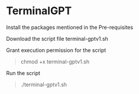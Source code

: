 # TerminalGPT
Install the packages mentioned in the Pre-requisites

Download the script file terminal-gptv1.sh

Grant execution permission for the script

> chmod +x terminal-gptv1.sh

Run the script

> ./terminal-gptv1.sh
